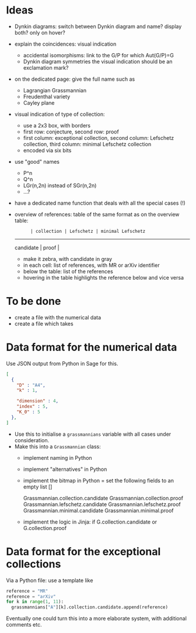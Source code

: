 # Ideas

* Dynkin diagrams: switch between Dynkin diagram and name? display both? only on hover?

* explain the coincidences: visual indication
  - accidental isomorphisms: link to the G/P for which Aut(G/P)=G
  - Dynkin diagram symmetries
  the visual indication should be an exclamation mark?

* on the dedicated page: give the full name such as
  - Lagrangian Grassmannian
  - Freudenthal variety
  - Cayley plane

* visual indication of type of collection:
  - use a 2x3 box, with borders
  - first row: conjecture, second row: proof
  - first column: exceptional collection, second column: Lefschetz collection, third column: minimal Lefschetz collection
  - encoded via six bits

* use "good" names
  - P^n
  - Q^n
  - LGr(n,2n) instead of SGr(n,2n)
  - ...?

* have a dedicated name function that deals with all the special cases (!)

* overview of references: table of the same format as on the overview table:

            | collection | Lefschetz | minimal Lefschetz
  ------------------------------------------------------
  candidate |
      proof |

  - make it zebra, with candidate in gray
  - in each cell: list of references, with MR or arXiv identifier
  - below the table: list of the references
  - hovering in the table highlights the reference below and vice versa


# To be done

* create a file with the numerical data
* create a file which takes

# Data format for the numerical data
Use JSON output from Python in Sage for this.

```json
[
  {
    "D" : "A4",
    "k" : 1,

    "dimension" : 4,
    "index" : 5,
    "K_0" : 5
  },
]
```

* Use this to initialise a  `grassmannians` variable with all cases under consideration.
* Make this into a `Grassmannian` class:
  - implement naming in Python

  - implement "alternatives" in Python

  - implement the bitmap in Python
    = set the following fields to an empty list []

      Grassmannian.collection.candidate
      Grassmannian.collection.proof
      Grassmannian.lefschetz.candidate
      Grassmannian.lefschetz.proof
      Grassmannian.minimal.candidate
      Grassmannian.minimal.proof

  - implement the logic in Jinja: if G.collection.candidate or G.collection.proof


# Data format for the exceptional collections

Via a Python file: use a template like

```python
reference = "MR"
reference = "arXiv"
for k in range(1, 11):
  grassmannians["A"][k].collection.candidate.append(reference)
```

Eventually one could turn this into a more elaborate system, with additional comments etc.
